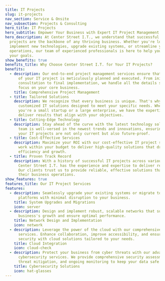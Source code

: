 ```yaml
---
title: IT Projects
slug: it-projects
nav_section: Service & Onsite
nav_subsection: Projects & Consulting
hero_title: IT Projects
hero_subtitle: Empower Your Business with Expert IT Project Management
hero_description: At Center Street I.T., we understand that successful IT
  projects are the backbone of any thriving business. Whether you're looking to
  implement new technologies, upgrade existing systems, or streamline your
  operations, our team of experienced professionals is here to help you achieve
  your goals.
show_benefits: true
benefits_title: Why Choose Center Street I.T. for Your IT Projects?
benefits:
  - description: Our end-to-end project management services ensure that every aspect
      of your IT project is meticulously planned and executed. From initial
      consultation to final implementation, we handle all the details so you can
      focus on your core business.
    title: Comprehensive Project Management
  - title: Tailored Solutions
    description: We recognize that every business is unique. That's why we offer
      customized IT solutions designed to meet your specific needs. Whether
      you're a small startup or a large enterprise, we have the expertise to
      deliver results that align with your objectives.
  - title: Cutting-Edge Technology
    description: Stay ahead of the curve with the latest technology solutions. Our
      team is well-versed in the newest trends and innovations, ensuring that
      your IT projects are not only current but also future-proof.
  - title: Cost-Effective Services
    description: Maximize your ROI with our cost-effective IT project services. We
      work within your budget to deliver high-quality solutions that drive
      efficiency and growth.
  - title: Proven Track Record
    description: With a history of successful IT projects across various industries,
      Center Street I.T. has the experience and expertise to deliver results.
      Our clients trust us to provide reliable, effective solutions that enhance
      their business operations.
show_features: true
features_title: Our IT Project Services
features:
  - description: Seamlessly upgrade your existing systems or migrate to new
      platforms with minimal disruption to your business.
    title: System Upgrades and Migrations
    icon: server
  - description: Design and implement robust, scalable networks that support your
      business's growth and ensure optimal performance.
    title: Network Design and Implementation
    icon: network
  - description: Leverage the power of the cloud with our comprehensive integration
      services. Enhance collaboration, improve accessibility, and ensure data
      security with cloud solutions tailored to your needs.
    title: Cloud Integration
    icon: cloud-check
  - description: Protect your business from cyber threats with our advanced
      cybersecurity services. We provide comprehensive security assessments,
      threat mitigation, and ongoing monitoring to keep your data safe.
    title: Cybersecurity Solutions
    icon: hat-glasses
---
```


